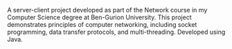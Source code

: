 A server-client project developed as part of the Network course in my Computer Science degree at Ben-Gurion University. 
This project demonstrates principles of computer networking, including socket programming, data transfer protocols, and multi-threading.
Developed using Java.
